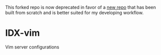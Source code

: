 This forked repo is now deprecated in favor of a [new repo](https://github.com/sheparddw/vim/) that has been built from scratch and is better suited for my developing workflow.

# IDX-vim
Vim server configurations
